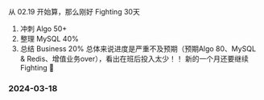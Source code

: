 从 02.19 开始算，那么刚好 Fighting 30天
1. 冲刺 Algo 50+
2. 整理 MySQL 40%
3. 总结 Business 20%
总体来说进度是严重不及预期（预期Algo 80、MySQL & Redis、增值业务over），看出在班后投入太少！！ 新的一个月还要继续 Fighting 🚀
### 2024-03-18
